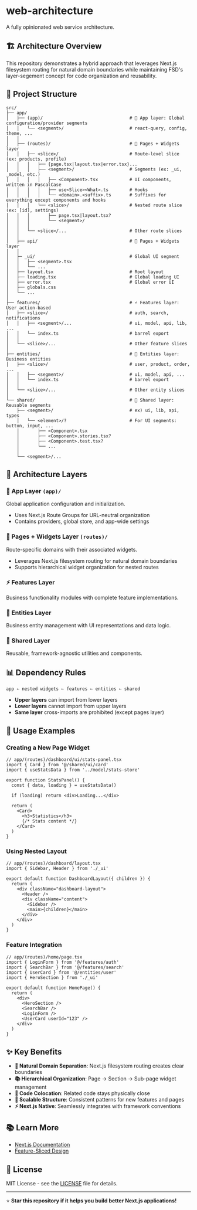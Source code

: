 # web-architecture

A fully opinionated web service architecture.

## 🏗️ Architecture Overview

This repository demonstrates a hybrid approach that leverages Next.js filesystem routing for natural domain boundaries while maintaining FSD's layer-segement concept for code organization and reusability.

## 📁 Project Structure

```
src/
├── app/
│   ├── (app)/                                 # 🔧 App layer: Global configuration/provider segments
│   │   └── <segment>/                         # react-query, config, theme, ...
│   │
│   ├── (routes)/                              # 📄 Pages + Widgets layer
│   │   ├── <slice>/                           # Route-level slice (ex: products, profile)
│   │   │   ├── {page.tsx|layout.tsx|error.tsx}...
│   │   │   ├── <segment>/                     # Segments (ex: _ui, _model, etc.)
│   │   │   │   ├── <Component>.tsx            # UI components, written in PascalCase
│   │   │   │   ├── use<Slice><What>.ts        # Hooks
│   │   │   │   └── <domain>.<suffix>.ts       # Suffixes for everything except components and hooks
│   │   │   └── <slice>/                       # Nested route slice (ex: [id], settings)
│   │   │       ├── page.tsx|layout.tsx?
│   │   │       └── <segment>/
│   │   │
│   │   └── <slice>/...                        # Other route slices
│   │
│   ├── api/                                   # 🔌 Pages + Widgets layer
│   │
│   ├─ _ui/                                    # Global UI segment
│   │   ├── <segment>.tsx
│   │   └── ...
│   ├── layout.tsx                             # Root layout
│   ├── loading.tsx                            # Global loading UI
│   ├── error.tsx                              # Global error UI
│   ├── globals.css
│   └── ...
│
├── features/                                  # ⚡ Features layer: User action-based
│   ├── <slice>/                               # auth, search, notifications
│   │   ├── <segment>/...                      # ui, model, api, lib, ...
│   │   └── index.ts                           # barrel export
│   │
│   └── <slice>/...                            # Other feature slices
│
├── entities/                                  # 🏢 Entities layer: Business entities
│   ├── <slice>/                               # user, product, order, ...
│   │   ├── <segment>/                         # ui, model, api, ...
│   │   └── index.ts                           # barrel export
│   │
│   └── <slice>/...                            # Other entity slices
│
└── shared/                                    # 🔗 Shared layer: Reusable segments
    ├── <segment>/                             # ex) ui, lib, api, types
    │   └── <element>/?                        # For UI segments: button, input, ...
    │       ├── <Component>.tsx
    │       ├── <Component>.stories.tsx?
    │       ├── <Component>.test.tsx?
    │       └── ...
    │
    └── <segment>/...
```

## 🧱 Architecture Layers

### 🔧 App Layer `(app)/`

Global application configuration and initialization.

- Uses Next.js Route Groups for URL-neutral organization
- Contains providers, global store, and app-wide settings

### 📄 Pages + Widgets Layer `(routes)/`

Route-specific domains with their associated widgets.

- Leverages Next.js filesystem routing for natural domain boundaries
- Supports hierarchical widget organization for nested routes

### ⚡ Features Layer

Business functionality modules with complete feature implementations.

### 🏢 Entities Layer

Business entity management with UI representations and data logic.

### 🔗 Shared Layer

Reusable, framework-agnostic utilities and components.

## 📊 Dependency Rules

```
app ← nested widgets ← features ← entities ← shared
```

- **Upper layers** can import from lower layers
- **Lower layers** cannot import from upper layers
- **Same layer** cross-imports are prohibited (except pages layer)

## 📝 Usage Examples

### Creating a New Page Widget

```tsx
// app/(routes)/dashboard/ui/stats-panel.tsx
import { Card } from '@/shared/ui/card'
import { useStatsData } from '../model/stats-store'

export function StatsPanel() {
  const { data, loading } = useStatsData()

  if (loading) return <div>Loading...</div>

  return (
    <Card>
      <h3>Statistics</h3>
      {/* Stats content */}
    </Card>
  )
}
```

### Using Nested Layout

```tsx
// app/(routes)/dashboard/layout.tsx
import { Sidebar, Header } from './_ui'

export default function DashboardLayout({ children }) {
  return (
    <div className="dashboard-layout">
      <Header />
      <div className="content">
        <Sidebar />
        <main>{children}</main>
      </div>
    </div>
  )
}
```

### Feature Integration

```tsx
// app/(routes)/home/page.tsx
import { LoginForm } from '@/features/auth'
import { SearchBar } from '@/features/search'
import { UserCard } from '@/entities/user'
import { HeroSection } from './_ui'

export default function HomePage() {
  return (
    <div>
      <HeroSection />
      <SearchBar />
      <LoginForm />
      <UserCard userId="123" />
    </div>
  )
}
```

## ✨ Key Benefits

- **🎯 Natural Domain Separation**: Next.js filesystem routing creates clear boundaries
- **📚 Hierarchical Organization**: Page → Section → Sub-page widget management
- **📍 Code Colocation**: Related code stays physically close
- **🔄 Scalable Structure**: Consistent patterns for new features and pages
- **⚡ Next.js Native**: Seamlessly integrates with framework conventions

## 📚 Learn More

- [Next.js Documentation](https://nextjs.org/docs)
- [Feature-Sliced Design](https://feature-sliced.design/)

## 📄 License

MIT License - see the [LICENSE](LICENSE) file for details.

---

⭐ **Star this repository if it helps you build better Next.js applications!**
